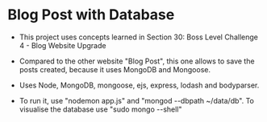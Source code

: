 # Blog Post with Database #

* This project uses concepts learned in Section 30: Boss Level Challenge 4 - Blog Website Upgrade

* Compared to the other website "Blog Post", this one allows to save the posts created, because it uses MongoDB and Mongoose.

* Uses Node, MongoDB, mongoose, ejs, express, lodash and bodyparser.

* To run it, use "nodemon app.js" and "mongod --dbpath ~/data/db". To visualise the database use "sudo mongo --shell"
